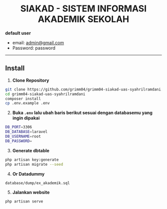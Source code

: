 <h1 align="center">SIAKAD - SISTEM INFORMASI AKADEMIK SEKOLAH</h1>
 

**default user**

- email: admin@gmail.com
- Password: password

---

## Install

1. **Clone Repository**

```bash
git clone https://github.com/grimm04/grimm04-siakad-uas-syahrilramdani.git
cd grimm04-siakad-uas-syahrilramdani
composer install
cp .env.example .env
```

2. **Buka `.env` lalu ubah baris berikut sesuai dengan databasemu yang ingin dipakai**

```bash
DB_PORT=3306
DB_DATABASE=laravel
DB_USERNAME=root
DB_PASSWORD=
```

3. **Generate dbtable**

```bash
php artisan key:generate
php artisan migrate --seed
```

4. **Or Datadummy**
```bash
database/dump/ex_akademik.sql
``` 
5. **Jalankan website**

```bash
php artisan serve
``` 

